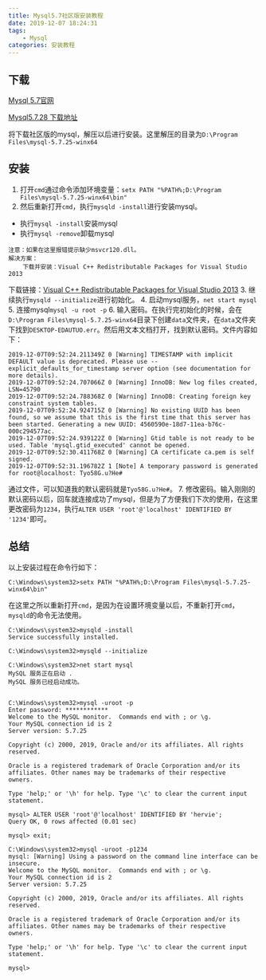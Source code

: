 ```yaml
---
title: Mysql5.7社区版安装教程
date: 2019-12-07 18:24:31
tags:
    - Mysql
categories: 安装教程
---
```


## 下载
[Mysql 5.7官网](https://dev.mysql.com/downloads/mysql/5.7.html)

[Mysql5.7.28 下载地址](https://dev.mysql.com/get/Downloads/MySQL-5.7/mysql-5.7.28-winx64.zip)

将下载社区版的mysql，解压以后进行安装。这里解压的目录为`D:\Program Files\mysql-5.7.25-winx64`

## 安装
1. 打开`cmd`通过命令添加环境变量：`setx PATH "%PATH%;D:\Program Files\mysql-5.7.25-winx64\bin"`
2. 然后重新打开`cmd`，执行`mysqld -install`进行安装mysql。
<!--more-->
- 执行`mysql -install`安装mysql
- 执行`mysql -remove`卸载mysql
```
注意：如果在这里报错提示缺少msvcr120.dll。
解决方案：
    下载并安装：Visual C++ Redistributable Packages for Visual Studio 2013
```
下载链接：[Visual C++ Redistributable Packages for Visual Studio 2013](https://www.microsoft.com/zh-CN/download/details.aspx?id=40784)
3. 继续执行`mysqld --initialize`进行初始化。
4. 启动mysql服务，`net start mysql`
5. 连接mysql`mysql -u root -p`
6. 输入密码。在执行完初始化的时候，会在`D:\Program Files\mysql-5.7.25-winx64`目录下创建`data`文件夹，在`data`文件夹下找到`DESKTOP-EDAUTUO.err`。然后用文本文档打开，找到默认密码。文件内容如下：
```
2019-12-07T09:52:24.211349Z 0 [Warning] TIMESTAMP with implicit DEFAULT value is deprecated. Please use --explicit_defaults_for_timestamp server option (see documentation for more details).
2019-12-07T09:52:24.707066Z 0 [Warning] InnoDB: New log files created, LSN=45790
2019-12-07T09:52:24.788368Z 0 [Warning] InnoDB: Creating foreign key constraint system tables.
2019-12-07T09:52:24.924715Z 0 [Warning] No existing UUID has been found, so we assume that this is the first time that this server has been started. Generating a new UUID: 4560590e-18d7-11ea-b76c-000c294577ac.
2019-12-07T09:52:24.939122Z 0 [Warning] Gtid table is not ready to be used. Table 'mysql.gtid_executed' cannot be opened.
2019-12-07T09:52:30.411768Z 0 [Warning] CA certificate ca.pem is self signed.
2019-12-07T09:52:31.196782Z 1 [Note] A temporary password is generated for root@localhost: Tyo58G.u?He#
```
通过文件，可以知道我的默认密码就是`Tyo58G.u?He#`。
7. 修改密码。输入刚刚的默认密码以后，回车就连接成功了mysql，但是为了方便我们下次的使用，在这里更改密码为`1234`，执行`ALTER USER 'root'@'localhost' IDENTIFIED BY '1234'`即可。

## 总结
以上安装过程在命令行如下：
```shell
C:\Windows\system32>setx PATH "%PATH%;D:\Program Files\mysql-5.7.25-winx64\bin"
```
在这里之所以重新打开`cmd`，是因为在设置环境变量以后，不重新打开`cmd`，`mysqld`的命令无法使用。
```shell
C:\Windows\system32>mysqld -install
Service successfully installed.

C:\Windows\system32>mysqld --initialize

C:\Windows\system32>net start mysql
MySQL 服务正在启动 .
MySQL 服务已经启动成功。


C:\Windows\system32>mysql -uroot -p
Enter password: ************
Welcome to the MySQL monitor.  Commands end with ; or \g.
Your MySQL connection id is 2
Server version: 5.7.25

Copyright (c) 2000, 2019, Oracle and/or its affiliates. All rights reserved.

Oracle is a registered trademark of Oracle Corporation and/or its
affiliates. Other names may be trademarks of their respective
owners.

Type 'help;' or '\h' for help. Type '\c' to clear the current input statement.

mysql> ALTER USER 'root'@'localhost' IDENTIFIED BY 'hervie';
Query OK, 0 rows affected (0.01 sec)

mysql> exit;

C:\Windows\system32>mysql -uroot -p1234
mysql: [Warning] Using a password on the command line interface can be insecure.
Welcome to the MySQL monitor.  Commands end with ; or \g.
Your MySQL connection id is 2
Server version: 5.7.25

Copyright (c) 2000, 2019, Oracle and/or its affiliates. All rights reserved.

Oracle is a registered trademark of Oracle Corporation and/or its
affiliates. Other names may be trademarks of their respective
owners.

Type 'help;' or '\h' for help. Type '\c' to clear the current input statement.

mysql> 
```